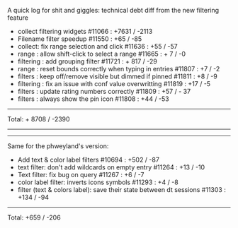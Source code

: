 A quick log for shit and giggles: technical debt diff from the new filtering feature

-  collect filtering widgets #11066 : +7631 / -2113
-  Filename filter speedup #11550 : +65 / -85
-  collect: fix range selection and click #11636 : +55 / -57
-  range : allow shift-click to select a range #11665 : + 7 / -0
-  filtering : add grouping filter #11721 : + 817 / -29
-  range : reset bounds correctly when typing in entries #11807 : +7 / -2
-  filters : keep off/remove visible but dimmed if pinned #11811 : +8 / -9
-  filtering : fix an issue with conf value overwritting #11819 : +17 / -5
-  filters : update rating numbers correctly #11809 : +57 / - 37
-  filters : always show the pin icon #11808 : +44 / -53
----

Total: + 8708 / -2390

----
----

Same for the phweyland's version:

- Add text & color label filters #10694 : +502 / -87
- text filter: don't add wildcards on empty entry #11264 : +13 / -10
- Text filter: fix bug on query #11267 : +6 / -7
- color label filter: inverts icons symbols #11293 : +4 / -8
- filter (text & colors label): save their state between dt sessions #11303 : +134 / -94
----

Total: +659 / -206